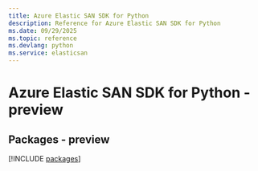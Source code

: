 ```yaml
---
title: Azure Elastic SAN SDK for Python
description: Reference for Azure Elastic SAN SDK for Python
ms.date: 09/29/2025
ms.topic: reference
ms.devlang: python
ms.service: elasticsan
---
```

# Azure Elastic SAN SDK for Python - preview
## Packages - preview
[!INCLUDE [packages](elastic-san-index.md)]